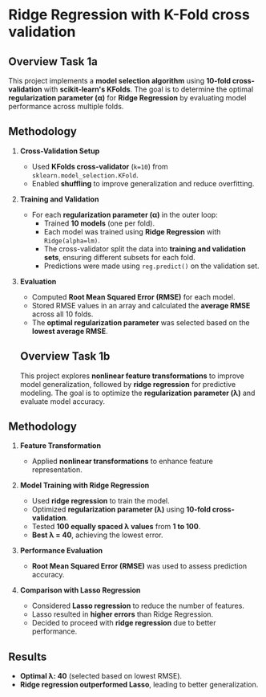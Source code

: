 # Ridge Regression with K-Fold cross validation

## Overview Task 1a
This project implements a **model selection algorithm** using **10-fold cross-validation** with **scikit-learn's KFolds**. The goal is to determine the optimal **regularization parameter (α)** for **Ridge Regression** by evaluating model performance across multiple folds.

## Methodology
1. **Cross-Validation Setup**  
   - Used **KFolds cross-validator** (`k=10`) from `sklearn.model_selection.KFold`.
   - Enabled **shuffling** to improve generalization and reduce overfitting.

2. **Training and Validation**  
   - For each **regularization parameter (α)** in the outer loop:
     - Trained **10 models** (one per fold).
     - Each model was trained using **Ridge Regression** with `Ridge(alpha=lm)`.
     - The cross-validator split the data into **training and validation sets**, ensuring different subsets for each fold.
     - Predictions were made using `reg.predict()` on the validation set.

3. **Evaluation**  
   - Computed **Root Mean Squared Error (RMSE)** for each model.
   - Stored RMSE values in an array and calculated the **average RMSE** across all 10 folds.
   - The **optimal regularization parameter** was selected based on the **lowest average RMSE**.

   ## Overview Task 1b
   This project explores **nonlinear feature transformations** to improve model generalization, followed by **ridge regression** for predictive modeling. The goal is to optimize the **regularization parameter (λ)** and evaluate model accuracy.

## Methodology
1. **Feature Transformation**  
   - Applied **nonlinear transformations** to enhance feature representation.

2. **Model Training with Ridge Regression**  
   - Used **ridge regression** to train the model.
   - Optimized **regularization parameter (λ)** using **10-fold cross-validation**.
   - Tested **100 equally spaced λ values** from **1 to 100**.
   - **Best λ = 40**, achieving the lowest error.

3. **Performance Evaluation**  
   - **Root Mean Squared Error (RMSE)** was used to assess prediction accuracy.

4. **Comparison with Lasso Regression**  
   - Considered **Lasso regression** to reduce the number of features.
   - Lasso resulted in **higher errors** than Ridge Regression.
   - Decided to proceed with **ridge regression** due to better performance.

## Results
- **Optimal λ: 40** (selected based on lowest RMSE).
- **Ridge regression outperformed Lasso**, leading to better generalization.

